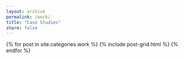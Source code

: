 ```yaml
---
layout: archive
permalink: /work/
title: "Case Studies"
share: false
---
```


<div class="tiles">
{% for post in site.categories.work %}
  {% include post-grid.html %}
{% endfor %}
</div><!-- /.tiles -->
